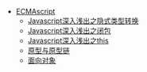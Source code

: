 <!--
 * @Author: your name
 * @Date: 2020-08-03 19:22:22
 * @LastEditTime: 2020-08-06 15:56:10
 * @LastEditors: Please set LastEditors
 * @Description: In User Settings Edit
 * @FilePath: \JDR_Blog\docs\Front_End\ECMAscript\_sidebar.md
-->

* [ECMAscript](Front_End/ECMAscript/)
  * [Javascript深入浅出之隐式类型转换](Front_End/ECMAscript/TypeChange.md)
  * [Javascript深入浅出之闭包](Front_End/ECMAscript/Closure.md)
  * [Javascript深入浅出之this](Front_End/ECMAscript/This.md)
  * [原型与原型链](Front_End/ECMAscript/Prototype.md)
  * [面向对象](Front_End/ECMAscript/Object.md)


<!-- 
* [Typescript](Front_End/ECMAscript/)
* [HTTP](Front_End/HTTP/)
* [Vue](Front_End/Vue/)
* [React](Front_End/React/)
* [Node](Front_End/Node/)
* [Git](Front_End/Git/)
* [小程序](Front_End/Applets/)
* [项目](Front_End/Applets/) 
-->
